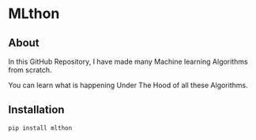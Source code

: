 # MLthon

## About
In this GitHub Repository, I have made many Machine learning Algorithms from scratch.

You can learn what is happening Under The Hood of all these Algorithms.

## Installation

```
pip install mlthon
```
